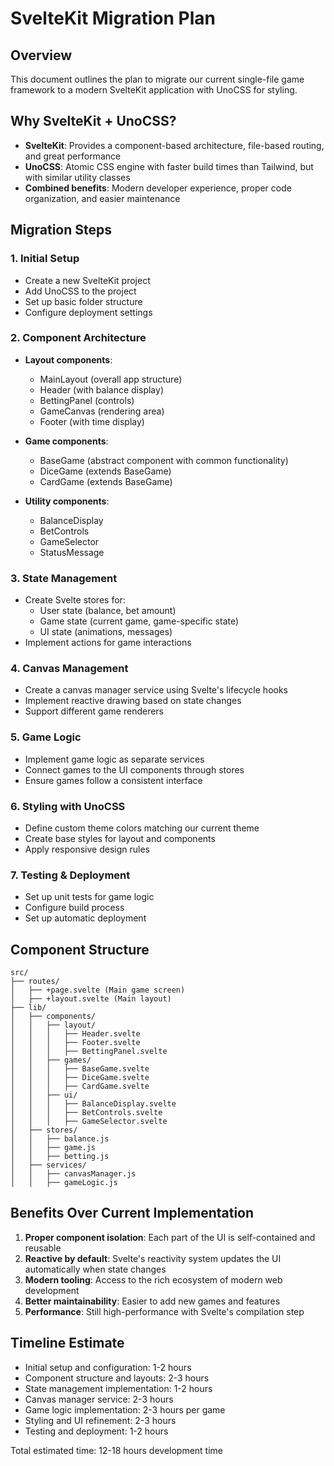 # SvelteKit Migration Plan

## Overview
This document outlines the plan to migrate our current single-file game framework to a modern SvelteKit application with UnoCSS for styling.

## Why SvelteKit + UnoCSS?
- **SvelteKit**: Provides a component-based architecture, file-based routing, and great performance
- **UnoCSS**: Atomic CSS engine with faster build times than Tailwind, but with similar utility classes
- **Combined benefits**: Modern developer experience, proper code organization, and easier maintenance

## Migration Steps

### 1. Initial Setup
- Create a new SvelteKit project
- Add UnoCSS to the project
- Set up basic folder structure
- Configure deployment settings

### 2. Component Architecture
- **Layout components**:
  - MainLayout (overall app structure)
  - Header (with balance display)
  - BettingPanel (controls)
  - GameCanvas (rendering area)
  - Footer (with time display)

- **Game components**:
  - BaseGame (abstract component with common functionality)
  - DiceGame (extends BaseGame)
  - CardGame (extends BaseGame)

- **Utility components**:
  - BalanceDisplay
  - BetControls
  - GameSelector
  - StatusMessage

### 3. State Management
- Create Svelte stores for:
  - User state (balance, bet amount)
  - Game state (current game, game-specific state)
  - UI state (animations, messages)
- Implement actions for game interactions

### 4. Canvas Management
- Create a canvas manager service using Svelte's lifecycle hooks
- Implement reactive drawing based on state changes
- Support different game renderers

### 5. Game Logic
- Implement game logic as separate services
- Connect games to the UI components through stores
- Ensure games follow a consistent interface

### 6. Styling with UnoCSS
- Define custom theme colors matching our current theme
- Create base styles for layout and components
- Apply responsive design rules

### 7. Testing & Deployment
- Set up unit tests for game logic
- Configure build process
- Set up automatic deployment

## Component Structure
```
src/
├── routes/
│   ├── +page.svelte (Main game screen)
│   ├── +layout.svelte (Main layout)
├── lib/
│   ├── components/
│   │   ├── layout/
│   │   │   ├── Header.svelte
│   │   │   ├── Footer.svelte
│   │   │   ├── BettingPanel.svelte
│   │   ├── games/
│   │   │   ├── BaseGame.svelte
│   │   │   ├── DiceGame.svelte
│   │   │   ├── CardGame.svelte
│   │   ├── ui/
│   │   │   ├── BalanceDisplay.svelte
│   │   │   ├── BetControls.svelte
│   │   │   ├── GameSelector.svelte
│   ├── stores/
│   │   ├── balance.js
│   │   ├── game.js
│   │   ├── betting.js
│   ├── services/
│   │   ├── canvasManager.js
│   │   ├── gameLogic.js
```

## Benefits Over Current Implementation
1. **Proper component isolation**: Each part of the UI is self-contained and reusable
2. **Reactive by default**: Svelte's reactivity system updates the UI automatically when state changes
3. **Modern tooling**: Access to the rich ecosystem of modern web development
4. **Better maintainability**: Easier to add new games and features
5. **Performance**: Still high-performance with Svelte's compilation step

## Timeline Estimate
- Initial setup and configuration: 1-2 hours
- Component structure and layouts: 2-3 hours
- State management implementation: 1-2 hours
- Canvas manager service: 2-3 hours
- Game logic implementation: 2-3 hours per game
- Styling and UI refinement: 2-3 hours
- Testing and deployment: 1-2 hours

Total estimated time: 12-18 hours development time